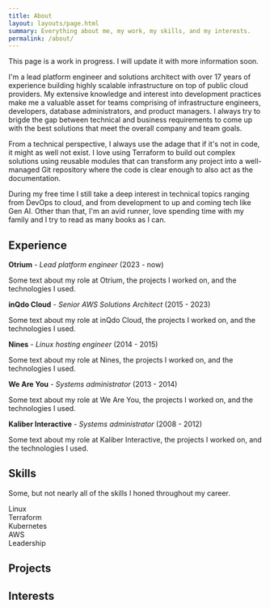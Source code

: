 ```yaml
---
title: About
layout: layouts/page.html
summary: Everything about me, my work, my skills, and my interests.
permalink: /about/
---
```


<aside>This page is a work in progress. I will update it with more information soon.</aside> 

I'm a lead platform engineer and solutions architect with over 17 years of experience building highly scalable infrastructure on top of public cloud providers. My extensive knowledge and interest into development practices make me a valuable asset for teams comprising of infrastructure engineers, developers, database administrators, and product managers. I always try to brigde the gap between technical and business requirements to come up with the best solutions that meet the overall company and team goals.

From a technical perspective, I always use the adage that if it's not in code, it might as well not exist. I love using Terraform to build out complex solutions using reusable modules that can transform any project into a well-managed Git repository where the code is clear enough to also act as the documentation.

During my free time I still take a deep interest in technical topics ranging from DevOps to cloud, and from development to up and coming tech like Gen AI. Other than that, I'm an avid runner, love spending time with my family and I try to read as many books as I can.

## Experience 

**Otrium** - *Lead platform engineer* (2023 - now)

Some text about my role at Otrium, the projects I worked on, and the technologies I used.

**inQdo Cloud** - *Senior AWS Solutions Architect* (2015 - 2023)

Some text about my role at inQdo Cloud, the projects I worked on, and the technologies I used.

**Nines** - *Linux hosting engineer* (2014 - 2015)

Some text about my role at Nines, the projects I worked on, and the technologies I used.

**We Are You** - *Systems administrator* (2013 - 2014)

Some text about my role at We Are You, the projects I worked on, and the technologies I used.

**Kaliber Interactive** - *Systems administrator* (2008 - 2012)

Some text about my role at Kaliber Interactive, the projects I worked on, and the technologies I used.

## Skills 

Some, but not nearly all of the skills I honed throughout my career.

<div class="skill-item">
  <span class="skill-name">Linux</span>
  <div class="skill-bar">
    <div class="skill-fill" style="width: 100%;"></div>
  </div>
</div>

<div class="skill-item">
  <span class="skill-name">Terraform</span>
  <div class="skill-bar">
    <div class="skill-fill" style="width: 100%;"></div>
  </div>
</div>

<div class="skill-item">
  <span class="skill-name">Kubernetes</span>
  <div class="skill-bar">
    <div class="skill-fill" style="width: 80%;"></div>
  </div>
</div>

<div class="skill-item">
  <span class="skill-name">AWS</span>
  <div class="skill-bar">
    <div class="skill-fill" style="width: 100%;"></div>
  </div>
</div>

<div class="skill-item">
  <span class="skill-name">Leadership</span>
  <div class="skill-bar">
    <div class="skill-fill" style="width: 90%;"></div>
  </div>
</div>

## Projects 

## Interests